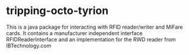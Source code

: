 tripping-octo-tyrion
====================
This is a java package for interacting with RFID reader/writer and MiFare cards. It contains a manufacturer independent  interface RFIDReaderInterface and an implementation for the RWD reader from IBTechnology.com
